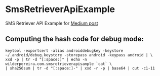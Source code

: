 # SmsRetrieverApiExample
SMS Retriever API Example for [Medium post](https://medium.com/@wilderpereira/secure-android-otp-account-verification-with-the-sms-retriever-api-c395c1985fbf)


## Computing the hash code for debug mode:
```
keytool -exportcert -alias androiddebugkey -keystore  ~/.android/debug.keystore -storepass android -keypass android | \
xxd -p | tr -d "[:space:]" | echo -n wilderpereira.com.smsretrieverapisample `cat` \
| sha256sum | tr -d "[:space:]-" | xxd -r -p | base64 | cut -c1-11
```
